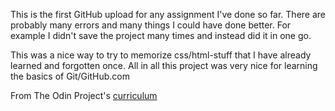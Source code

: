 This is the first GitHub upload for any assignment I've done so far. 
There are probably many errors and many things I could have done better.
For example I didn't save the project many times and instead did it in one go.

This was a nice way to try to memorize css/html-stuff that I have already learned and forgotten once.
All in all this project was very nice for learning the basics of Git/GitHub.com

From The Odin Project's [curriculum](https://www.theodinproject.com/courses/web-development-101/lessons/html-css)


